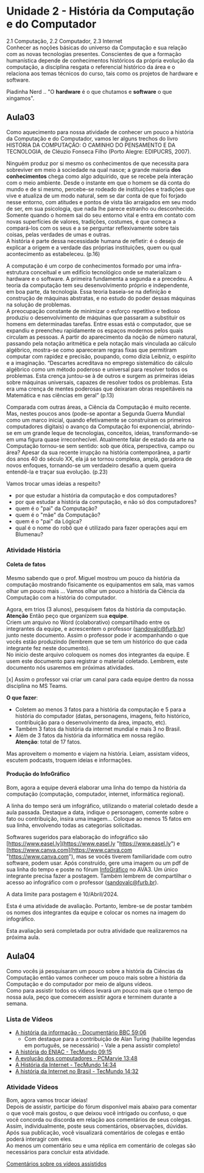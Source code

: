 # Unidade 2 - História da Computação e do Computador

2.1 Computação, 2.2 Computador, 2.3 Internet  
Conhecer as noções básicas do universo da Computação e sua relação com as novas tecnologias presentes. Conscientes de que a formação humanística depende de conhecimentos históricos da própria evolução da computação, a disciplina resgata o referencial histórico da área e o relaciona aos temas técnicos do curso, tais como os projetos de hardware e software.  

Piadinha Nerd .. "O **hardware** é o que chutamos e **software** o que xingamos".  

## Aula03

Como aquecimento para nossa atividade de conhecer um pouco a história da Computação e do Computador, vamos ler alguns trechos do livro HISTÓRIA DA COMPUTAÇÃO: O CAMINHO DO PENSAMENTO E DA TECNOLOGIA, de Cléuzio Fonseca Filho (Porto Alegre: EDIPUCRS, 2007).  

Ninguém produz por si mesmo os conhecimentos de que necessita para sobreviver em meio à sociedade na qual nasce; a grande maioria **dos conhecimentos** chega como algo adquirido, que se recebe pela interação com o meio ambiente. Desde o instante em que o homem se dá conta do mundo e de si mesmo, percebe-se rodeado de  instituições e tradições que vive e atualiza de um modo natural, sem se dar conta de que foi forjado nesse entorno, com atitudes e pontos de vista tão arraigados em seu modo de ser, em sua psicologia, que nada lhe parece estranho ou desconhecido. Somente quando o homem sai do seu entorno vital e entra em contato com novas superfícies de valores, tradições, costumes, é que começa a compará-los com os seus e a se perguntar reflexivamente sobre tais coisas, pelas verdades de umas e outras.  
A história é parte dessa necessidade humana de refletir: é o desejo de explicar a origem e a verdade das próprias instituições, quem ou qual acontecimento as estabeleceu. (p.16)  

A computação é um corpo de conhecimentos formado por uma infra-estrutura conceitual e um edifício tecnológico onde se materializam o hardware e o software. A primeira fundamenta a segunda e a precedeu. A teoria da computação tem seu desenvolvimento próprio e independente, em boa parte, da tecnologia. Essa teoria baseia-se na definição e construção de máquinas abstratas, e no estudo do poder dessas máquinas na solução de problemas.  
A preocupação constante de minimizar o esforço repetitivo e tedioso produziu o desenvolvimento de máquinas que passaram a substituir os homens em determinadas tarefas. Entre essas está o computador, que se expandiu e preencheu rapidamente os espaços modernos pelos quais circulam as pessoas. A partir do aparecimento da noção de número natural, passando pela notação aritmética e pela notação mais vinculada ao cálculo algébrico, mostra-se como apareceram regras fixas que permitiram computar com rapidez e precisão, poupando, como dizia Leibniz, o espírito e a imaginação. “Descartes acreditava no emprego sistemático do cálculo algébrico como um método poderoso e universal para resolver todos os problemas. Esta crença juntou-se à de outros e surgem as primeiras ideias sobre máquinas universais, capazes de resolver todos os problemas. Esta era uma crença de mentes poderosas que deixaram obras respeitáveis na Matemática e nas ciências em geral” (p.13)  

Comparada com outras áreas, a Ciência da Computação é muito recente. Mas, nestes poucos anos (pode-se apontar a Segunda Guerra Mundial como um marco inicial, quando efetivamente se construíram os primeiros computadores digitais) o avanço da Computação foi exponencial, abrindo-se em um grande leque de tecnologias, conceitos, ideias, transformando-se em uma figura quase irreconhecível. Atualmente falar de estado da arte na Computação tornou-se sem sentido: sob que ótica, perspectiva, campo ou área? Apesar da sua recente irrupção na história contemporânea, a partir dos anos 40 do século XX, ela já se tornou complexa, ampla, geradora de novos enfoques, tornando-se um verdadeiro desafio a quem queira entendê-la e traçar sua evolução. (p.23)  

Vamos trocar umas ideias a respeito?  

- por que estudar a história da computação e dos computadores? <!-- Para não repetir os mesmos erros passados. Podem até passar por erros novos, mas não passar pelos os mesmos. -->  
- por que estudar a história da computação, e não só dos computadores? <!-- A ciência vem antes do computador ... -->  
- quem é o "pai" da Computação? <!-- Alan Turing -->
- quem é o "mãe" da Computação? <!-- Ada Lovelace -->
- quem é o "pai" da Lógica? <!-- Aristóteles -->
- qual é o nome do robô que é utilizado para fazer operações aqui em Blumenau? <!--   Da Vince - O "nosso, em Blumenau" é controlado por um médico. Mas tem uma versão que fez um tipo de cirurgia totalmente autônomo -->  

### Atividade História

#### Coleta de fatos

Mesmo sabendo que o prof. Miguel mostrou um pouco da história da computação mostrando fisicamente os equipamentos em sala, mas vamos olhar um pouco mais ... Vamos olhar um pouco a história da Ciência da Computação com a história do computador.  

Agora, em trios (3 alunos), pesquisem fatos da história da computação.  
**Atenção** Então peço que organizem sua **equipe**.  
Criem um arquivo no Word (colaborativo) compartilhado entre os integrantes da equipe, e acrescentem o professor (sandovalc@furb.br) junto neste documento. Assim o professor pode ir acompanhando o que vocês estão produzindo (lembrem que se tem um histórico do que cada integrante fez neste documento).  
No inicio deste arquivo coloquem os nomes dos integrantes da equipe. E usem este documento para registrar o material coletado.  Lembrem, este documento nós usaremos em próximas atividades.  

[x] Assim o professor vai criar um canal para cada equipe dentro da nossa disciplina no MS Teams.  

**O que fazer**:

- Coletem ao menos 3 fatos para a história da computação e 5 para a história do computador (datas, personagens, imagens, feito histórico, contribuição para o desenvolvimento da área, impacto, etc).  
- Também 3 fatos da história da internet mundial e mais 3 no Brasil.  
- Além de 3 fatos da história da informática em nossa região.  
**Atenção**: total de 17 fatos.  

Mas aproveitem o momento e viajem na história. Leiam, assistam vídeos, escutem podcasts, troquem ideias e informações.  

<!-- [x]TODO:INICIO atualizar: deixar comentada está segunda parte do enunciado do trabalho, para eles primero pesquisarem os fatos acima e depois criarem a linha do tempo -->
#### Produção do InfoGráfico

Bom, agora a equipe deverá elaborar uma linha do tempo da história da computação (computação, computador, internet, informática regional).  

A linha do tempo será um infográfico, utilizando o material coletado desde a aula passada. Destaque a data, indique o personagem, comente sobre o fato ou contribuição, insira uma imagem... Coloque ao menos 15 fatos em sua linha, envolvendo todas as categorias solicitadas.  

Softwares sugeridos para elaboração do infográfico são [https://www.easel.ly](https://www.easel.ly "https://www.easel.ly") e [https://www.canva.com](https://www.canva.com "https://www.canva.com"), mas se vocês tiverem familiaridade com outro software, podem usar. Após construído, gere uma imagem ou um pdf de sua linha do tempo e poste no fórum [InfoGráfico](https://ava3.furb.br/mod/forum/view.php?id=513741 "InfoGráfico") no AVA3. Um único integrante precisa fazer a postagem. Também lembrem de compartilhar o acesso ao infográfico com o professor (sandovalc@furb.br).  

A data limite para postagem é 10/Abril/2024.  

Esta é uma atividade de avaliação. Portanto, lembre-se de postar também os nomes dos integrantes da equipe e colocar os nomes na imagem do infográfico.  

Esta avaliação será completada por outra atividade que realizaremos na próxima aula.

<!-- 
Unidade 2: atividade
    Segue o link do enunciado da atividade: https://github.com/dalton-reis/disciplinaICNot/tree/main/Unidade2#atividade

O que deve ser feito até a próxima aula:
 - vocês criarem a equipe, compartilhar o documento entre os integrantes da equipe e com o professor;
 - dividirem qual fato histórico (dos 17 fatos) fica para qual aluno;
 - buscarem material sobre o seu fato escolhido.

E na próxima aula (sexta quem vem), faremos:
 - das 20:20~21:10 para vocês mostrarem para os integrantes da equipe o material pesquisado, e organizarem no documento;
 - das 21:10~22:00  cada equipe começa a montar o seu infográfico do material pesquisado.  

Bom final de semana.
-->

## Aula04

Como vocês já pesquisaram um pouco sobre a história da Ciências da Computação então vamos conhecer um pouco mais sobre a história da Computação e do computador por meio de alguns vídeos.  
Como para assistir todos os vídeos levará um pouco mais que o tempo de nossa aula, peço que comecem assistir agora e terminem durante a semana.  

### Lista de Vídeos

- [A história da informação - Documentário BBC 59:06](<https://www.youtube.com/watch?v=ppNCQ5cC5uA&feature=youtu.be> "A história da informação - Documentário BBC")  
  - Com destaque para a contribuição de Alan Turing (habilite legendas em português, se necessário) - Vale a pena assistir completo!  
- [A história do ENIAC - TecMundo 09:15](<https://www.youtube.com/watch?v=dy0wpDfnpzo> "A história do ENIAC - TecMundo")  
- [A evolução dos computadores - PCMarvie 13:48](<https://www.youtube.com/watch?v=mFdUqqwzbVs> "[A evolução dos computadores - PCMarvie")  
- [A História da Internet - TecMundo 14:34](<https://www.youtube.com/watch?v=pKxWPo73pX0> "A História da Internet - TecMundo")  
- [A história da Internet no Brasil - TecMundo 14:32](<https://www.youtube.com/watch?v=k_inQhpKprg> "A história da Internet no Brasil - TecMundo")  

### Atividade Vídeos

Bom, agora vamos trocar ideias!  
Depois de assistir, participe do fórum disponível mais abaixo para comentar o que você mais gostou, o que deixou você intrigado ou confuso, o que você concorda ou discorda em relação aos comentários de seus colegas.  
Assim, individualmente, poste seus comentários, observações, dúvidas. Após sua publicação, você visualizará comentários de colegas e então poderá interagir com eles.  
Ao menos um comentário seu e uma réplica em comentário de colegas são necessários para concluir esta atividade.  

[Comentários sobre os vídeos assistidos](<https://ava3.furb.br/mod/assign/view.php?id=904310> "Comentários sobre os vídeos assistidos")  
